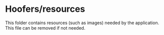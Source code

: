 # Hoofers/resources

This folder contains resources (such as images) needed by the application. This file can
be removed if not needed.
